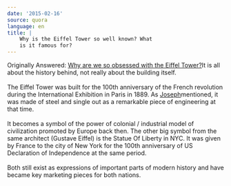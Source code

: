 ```yaml
---
date: '2015-02-16'
source: quora
language: en
title: |
    Why is the Eiffel Tower so well known? What
    is it famous for?
---
```


Originally Answered: [Why are we so obsessed with the Eiffel
Tower?](http://quora.com/Why-are-we-so-obsessed-with-the-Eiffel-Tower?no_redirect=1)It
is all about the history behind, not really about the building itself.\
\
The Eiffel Tower was built for the 100th anniversary of the French
revolution during the International Exhibition in Paris in 1889. As
[Joseph](http://quora.com/profile/Joseph-Boyle)mentioned, it was made of
steel and single out as a remarkable piece of engineering at that time.\
\
It becomes a symbol of the power of colonial / industrial model of
civilization promoted by Europe back then. The other big symbol from the
same architect (Gustave Eiffel) is the Statue Of Liberty in NYC. It was
given by France to the city of New York for the 100th anniversary of US
Declaration of Independence at the same period.\
\
Both still exist as expressions of important parts of modern history and
have became key marketing pieces for both nations.

